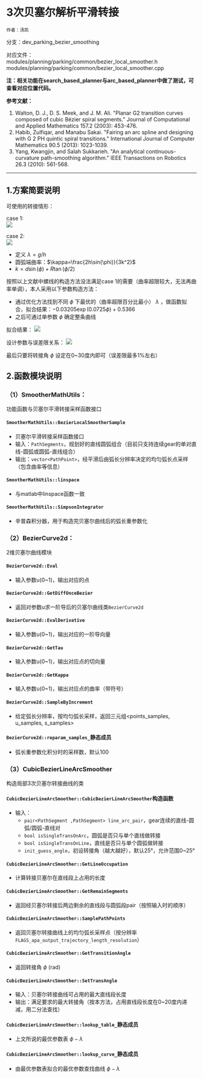 # 3次贝塞尔解析平滑转接

`作者：汤凯`

分支：dev_parking_bezier_smoothing

对应文件：  
  modules/planning/parking/common/bezier_local_smoother.h  
  modules/planning/parking/common/bezier_local_smoother.cpp 

**注：相关功能在search_based_planner与arc_based_planner中做了测试，可查看对应位置代码。**

**参考文献：**  
1. Walton, D. J., D. S. Meek, and J. M. Ali. "Planar G2 transition curves composed of cubic Bézier spiral segments." Journal of Computational and Applied Mathematics 157.2 (2003): 453-476.
2. Habib, Zulfiqar, and Manabu Sakai. "Fairing an arc spline and designing with G 2 PH quintic spiral transitions." International Journal of Computer Mathematics 90.5 (2013): 1023-1039.
3. Yang, Kwangjin, and Salah Sukkarieh. "An analytical continuous-curvature path-smoothing algorithm." IEEE Transactions on Robotics 26.3 (2010): 561-568.
---

## 1.方案简要说明

可使用的转接情形：  

case 1:  
![](figures/case1.jpg)

case 2:  
![](figures/case2.jpg)
  
- 定义 $\lambda=g/h$
- 圆弧端曲率：$\kappa=\frac{2h\sin(\phi)}{3k^2}$
- $k=d\sin(\phi)+R\tan(\phi/2)$

按照以上文献中螺线的构造方法没法满足case 1的需要（曲率超限较大，无法再曲率单调），本人采用以下参数构造方法：

- 通过优化方法找到不同 $\phi$ 下最优的（曲率超限百分比最小） $\lambda$ ，做函数拟合，拟合结果：$-0.03205 \exp(0.0725\phi) + 0.5366$
- 之后可通过单参数 $\phi$ 确定整条曲线

拟合结果：
![](../results/figures/CBS_deformed_phi2lambda_lookup_curve.jpg)

设计参数与误差限关系：
![](../results/figures/CB_trans_design_lookup.jpg)

最后只要将转接角 $\phi$ 设定在0~30度内即可（误差限最多1%左右）

## 2.函数模块说明

### （1）SmootherMathUtils：
功能函数与贝塞尔平滑转接采样函数接口

#### `SmootherMathUtils::BezierLocalSmootherSample`
- 贝塞尔平滑转接采样函数接口
- 输入：`PathSegments`，规划好的直线圆弧组合（目前只支持连续gear的单对直线-圆弧或圆弧-直线组合）
- 输出：`vector<PathPoint>`，经平滑后由弧长分辨率决定的均匀弧长点采样（包含曲率等信息）

#### `SmootherMathUtils::linspace`
- 与matlab中linspace函数一致

#### `SmootherMathUtils::SimpsonIntegrator`
- 辛普森积分器，用于构造完贝塞尔曲线后的弧长重参数化

### （2）BezierCurve2d：
2维贝塞尔曲线模块

#### `BezierCurve2d::Eval`
- 输入参数u(0~1)，输出对应的点

#### `BezierCurve2d::GetDiffOnceBezier`
- 返回对参数u求一阶导后的贝塞尔曲线类`BezierCurve2d`

#### `BezierCurve2d::EvalDerivative`
- 输入参数u(0~1)，输出对应的一阶导向量

#### `BezierCurve2d::GetTau`
- 输入参数u(0~1)，输出对应点的切向量

#### `BezierCurve2d::GetKappa`
- 输入参数u(0~1)，输出对应点的曲率（带符号）

#### `BezierCurve2d::SampleByIncrement`
- 给定弧长分辨率，按均匀弧长采样，返回三元组<points_samples, u_samples, s_samples>

#### `BezierCurve2d::reparam_samples_`静态成员
- 弧长重参数化积分时的采样数，默认100

### （3）CubicBezierLineArcSmoother
构造局部3次贝塞尔转接曲线的类

#### `CubicBezierLineArcSmoother::CubicBezierLineArcSmoother`构造函数
- 输入：
  - `pair<PathSegment ,PathSegment> line_arc_pair`，gear连续的直线-圆弧/圆弧-直线对
  - `bool isSingleTransOnArc`，圆弧是否只与单个直线做转接
  - `bool isSingleTransOnLine`，直线是否只与单个圆弧做转接
  - `init_guess_angle`，初设转接角（越大越好），默认25°，允许范围0~25°

#### `CubicBezierLineArcSmoother::GetLineOccupation`
- 计算转接贝塞尔在直线段上占用的长度

#### `CubicBezierLineArcSmoother::GetRemainSegments`
- 返回经贝塞尔转接后两边剩余的直线段与圆弧段pair（按照输入时的顺序）

#### `CubicBezierLineArcSmoother::SamplePathPoints`
- 返回贝塞尔转接曲线上的均匀弧长采样点（按分辨率`FLAGS_apa_output_trajectory_length_resolution`）

#### `CubicBezierLineArcSmoother::GetTransitionAngle`
- 返回转接角 $\phi$ (rad)

#### `CubicBezierLineArcSmoother::SetTransAngle`
- 输入：贝塞尔转接曲线可占用的最大直线段长度
- 输出：满足要求的最大转接角（按本方法，占用直线段长度在0~20度内递减，用二分法查找）

#### `CubicBezierLineArcSmoother::lookup_table_`静态成员
- 上文所说的最优参数表 $\phi-\lambda$

#### `CubicBezierLineArcSmoother::lookup_curve_`静态成员
- 由最优参数表拟合的最优参数查找曲线 $\phi-\lambda$
